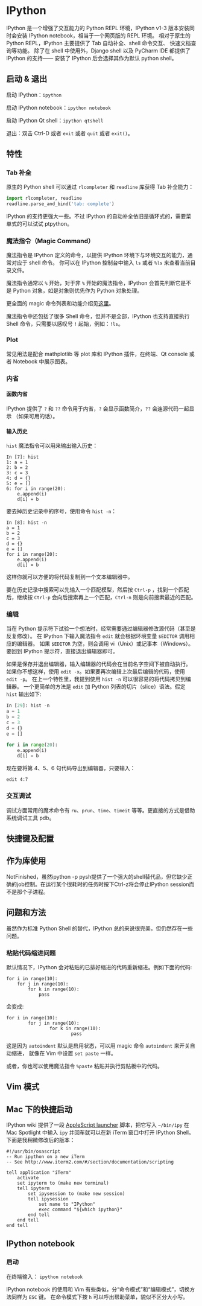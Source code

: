 # IPython

IPython 是一个增强了交互能力的 Python REPL 环境，IPython v1-3 版本安装同时会安装
IPython notebook，相当于一个网页版的 REPL 环境。
相对于原生的 Python REPL，IPython 主要提供了 Tab 自动补全、shell 命令交互、
快速文档查询等功能。
除了在 shell 中使用外，Django shell 以及 PyCharm IDE 都提供了 IPython 的支持——
安装了 IPython 后会选择其作为默认 python shell。


## 启动 & 退出

启动 IPython：``ipython``

启动 IPython notebook：``ipython notebook``

启动 IPython Qt shell：``ipython qtshell``

退出：双击 Ctrl-D 或者 ``exit`` 或者 ``quit`` 或者 ``exit()``。


## 特性

### Tab 补全

原生的 Python shell 可以通过 ``rlcompleter`` 和 ``readline`` 库获得 Tab 补全能力：

```python
import rlcompleter, readline
readline.parse_and_bind('tab: complete')
```

IPython 的支持更强大一些。不过 IPython 的自动补全依旧是循环式的，需要菜单式的可以试试 ptpython。


### 魔法指令（Magic Command）

魔法指令是 IPython 定义的命令，以提供 IPython 环境下与环境交互的能力，通常对应于 shell 命令。
你可以在 IPython 控制台中输入 ``ls`` 或者 ``%ls`` 来查看当前目录文件。

魔法指令通常以 ``%`` 开始，对于非 ``%`` 开始的魔法指令，IPython 会首先判断它是不是
Python 对象，如是对象则优先作为 Python 对象处理。

更全面的 magic 命令列表和功能介绍见[这里](https://damontallen.github.io/IPython-quick-ref-sheets/)。

魔法指令中还包括了很多 Shell 命令，但并不是全部，IPython 也支持直接执行 Shell
命令，只需要以感叹号 ``!`` 起始，例如：``!ls``。


### Plot

常见用法是配合 mathplotlib 等 plot 库和 IPython 插件，在终端、Qt console 或者 Notebook
中展示图表。


### 内省

#### 函数内省

IPython 提供了 ``?`` 和 ``??`` 命令用于内省，``?`` 会显示函数简介，``??`` 会连源代码一起显示
（如果可用的话）。

#### 输入历史

``hist`` 魔法指令可以用来输出输入历史：

```ipython
In [7]: hist
1: a = 1
2: b = 2
3: c = 3
4: d = {}
5: e = []
6: for i in range(20):
    e.append(i)
    d[i] = b
```

要去掉历史记录中的序号，使用命令 ``hist -n``：

```ipython
In [8]: hist -n
a = 1
b = 2
c = 3
d = {}
e = []
for i in range(20):
    e.append(i)
    d[i] = b
```

这样你就可以方便的将代码复制到一个文本编辑器中。

要在历史记录中搜索可以先输入一个匹配模型，然后按 ``Ctrl-p`` ，找到一个匹配后，继续按
``Ctrl-p`` 会向后搜索再上一个匹配，``Ctrl-n`` 则是向前搜索最近的匹配。


### 编辑

当在 Python 提示符下试验一个想法时，经常需要通过编辑器修改源代码（甚至是反复修改）。
在 IPython 下输入魔法指令 ``edit`` 就会根据环境变量 ``$EDITOR`` 调用相应的编辑器。
如果 ``$EDITOR`` 为空，则会调用 vi（Unix）或记事本（Windows）。
要回到 IPython 提示符，直接退出编辑器即可。

如果是保存并退出编辑器，输入编辑器的代码会在当前名字空间下被自动执行。
如果你不想这样，使用 ``edit -x``。如果要再次编辑上次最后编辑的代码，使用 ``edit -p``。
在上一个特性里，我提到使用 ``hist -n`` 可以很容易的将代码拷贝到编辑器。
一个更简单的方法是 ``edit`` 加 Python 列表的切片（slice）语法。假定 ``hist`` 输出如下:

```python
In [29]: hist -n
a = 1
b = 2
c = 3
d = {}
e = []

for i in range(20):
    e.append(i)
    d[i] = b
```

现在要将第 4、5、6 句代码导出到编辑器，只要输入：

```
edit 4:7
```


### 交互调试

调试方面常用的魔术命令有 ``ru``、``prun``、``time``、``timeit`` 等等。更直接的方式是借助系统调试工具 pdb。


## 快捷键及配置


## 作为库使用

NotFinished，虽然ipython -p pysh提供了一个强大的shell替代品，但它缺少正确的job控制。在运行某个很耗时的任务时按下Ctrl-z将会停止IPython session而不是那个子进程。


## 问题和方法

虽然作为标准 Python Shell 的替代，IPython 总的来说很完美，但仍然存在一些问题。


### 粘贴代码缩进问题


默认情况下，IPython 会对粘贴的已排好缩进的代码重新缩进。例如下面的代码:

```
for i in range(10):
    for j in range(10):
        for k in range(10):
            pass
```

会变成:

```
for i in range(10):
        for j in range(10):
                for k in range(10):
                        pass
```

这是因为 ``autoindent`` 默认是启用状态，可以用 magic 命令 ``autoindent`` 来开关自动缩进，
就像在 Vim 中设置 ``set paste`` 一样。

或者，你也可以使用魔法指令 ``%paste`` 粘贴并执行剪贴板中的代码。



## Vim 模式


## Mac 下的快捷启动

IPython wiki 提供了一段 [AppleScript launcher] 脚本，把它写入 ``~/bin/ipy``
在 Mac Spotlight 中输入 ``ipy`` 并回车就可以在新 iTerm 窗口中打开 IPython Shell。
下面是我稍微修改后的版本：

```applescript
#!/usr/bin/osascript
-- Run ipython on a new iTerm
-- See http://www.iterm2.com/#/section/documentation/scripting

tell application "iTerm"
    activate
    set ipyterm to (make new terminal)
    tell ipyterm
        set ipysession to (make new session)
        tell ipysession
            set name to "IPython"
            exec command "${which ipython}"
        end tell
    end tell
end tell
```


## IPython notebook

### 启动

在终端输入： ``ipython notebook``

IPython notebook 的使用和 Vim 有些类似，分“命令模式”和“编辑模式”，切换方法同样为 ``ESC`` 键。
在命令模式下按 ``h`` 可以呼出帮助菜单，貌似不区分大小写。


[AppleScript launcher]: https://github.com/ipython/ipython/wiki/Cookbook:-Launching-IPython-on-OSX#using-iterm2-and-an-applescript-launcher

